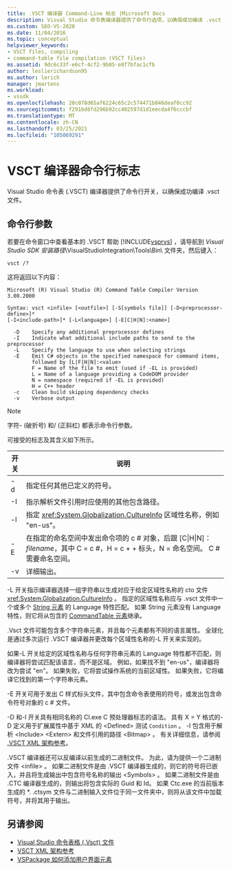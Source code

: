 ```yaml
---
title: .VSCT 编译器 Command-Line 标志 |Microsoft Docs
description: Visual Studio 命令表编译器提供了命令行选项，以确保成功编译 .vsct 文件。
ms.custom: SEO-VS-2020
ms.date: 11/04/2016
ms.topic: conceptual
helpviewer_keywords:
- VSCT files, compiling
- command-table file compilation (VSCT files)
ms.assetid: 9dc6c33f-e6cf-4cf2-9b05-e8f7bfac1cfb
author: leslierichardson95
ms.author: lerich
manager: jmartens
ms.workload:
- vssdk
ms.openlocfilehash: 20c078d65af6224c65c2c574471b046deaf0cc92
ms.sourcegitcommit: f2916d8fd296b92cc402597d1d1eecda4f6cccbf
ms.translationtype: MT
ms.contentlocale: zh-CN
ms.lasthandoff: 03/25/2021
ms.locfileid: "105069291"
---
```

# <a name="vsct-compiler-command-line-flags"></a>VSCT 编译器命令行标志
Visual Studio 命令表 (.VSCT) 编译器提供了命令行开关，以确保成功编译 .vsct 文件。

## <a name="command-line-parameters"></a>命令行参数
 若要在命令窗口中查看基本的 .VSCT 帮助 [!INCLUDE[vsprvs](../../code-quality/includes/vsprvs_md.md)]  ，请导航到 *Visual Studio SDK 安装路径*\VisualStudioIntegration\Tools\Bin\ 文件夹，然后键入：

```
vsct /?
```

 这将返回以下内容：

```
Microsoft (R) Visual Studio (R) Command Table Compiler Version 3.00.2000

Syntax: vsct <infile> [<outfile>] [-S[symbols file]] [-D<preprocessor-define>]*
[-I<include-path>]* [-L<language>] [-E[C|H|N]:<name>]

  -D    Specify any additional preprocessor defines
  -I    Indicate what additional include paths to send to the preprocessor
  -L    Specify the language to use when selecting strings
  -E    Emit C# objects in the specified namespace for command items,
        followed by [L|F|H|N]:<value>
        F = Name of the file to emit (used if -EL is provided)
        L = Name of a language providing a CodeDOM provider
        N = namespace (required if -EL is provided)
        H = C++ header
  -c    Clean build skipping dependency checks
  -v    Verbose output
```

> [!NOTE]
> 字符- (破折号) 和/ (正斜杠) 都表示命令行参数。

 可接受的标志及其含义如下所示。

|开关|说明|
|------------|-----------------|
|-d|指定任何其他已定义的符号。|
|-I|指示解析文件引用时应使用的其他包含路径。|
|-l|指定 <xref:System.Globalization.CultureInfo> 区域性名称，例如 "en-us"。|
|-E|在指定的命名空间中发出命令项的 c # 对象，后跟 [C&#124;H&#124;N]：*filename*，其中 C = c #，H = c + + 标头，N = 命名空间。 C # 需要命名空间。|
|-v|详细输出。|

 -L 开关指示编译器选择一组字符串以生成对应于给定区域性名称的 cto 文件 <xref:System.Globalization.CultureInfo> 。 指定的区域性名称应与 .vsct 文件中一个或多个 [String 元素](../../extensibility/strings-element.md) 的 Language 特性匹配。 如果 String 元素没有 Language 特性，则它将从包含的 [CommandTable 元素](../../extensibility/commandtable-element.md)继承。

 .Vsct 文件可能包含多个字符串元素，并且每个元素都有不同的语言属性。 全球化是通过多次运行 .VSCT 编译器并更改每个区域性名称的-L 开关来实现的。

 如果-L 开关给定的区域性名称与任何字符串元素的 Language 特性都不匹配，则编译器将尝试匹配该语言，而不是区域。 例如，如果找不到 "en-us"，编译器将改为尝试 "en"。 如果失败，它将尝试操作系统的当前区域性。 如果失败，它将编译它找到的第一个字符串元素。

 -E 开关可用于发出 C 样式标头文件，其中包含命令表使用的符号，或发出包含命令符号对象的 c # 文件。

 -D 和-I 开关具有相同名称的 Cl.exe C 预处理器标志的语法。 具有 X = Y 格式的-D 定义用于扩展属性中基于 XML 的 \<Defined> 测试 `Condition` 。 -I 包含用于解析 \<Include> \<Extern> 和文件引用的路径 \<Bitmap> 。 有关详细信息，请参阅 [.VSCT XML 架构参考](../../extensibility/vsct-xml-schema-reference.md)。

 .VSCT 编译器还可以反编译以前生成的二进制文件。 为此，请为提供一个二进制文件 \<infile> 。   如果二进制文件是由 .VSCT 编译器生成的，则它的符号将已嵌入，并且将生成输出中包含符号名称的输出 \<Symbols> 。 如果二进制文件是由 .CTC 编译器生成的，则输出将包含实际的 Guid 和 Id。 如果 Ctc.exe 的当前版本生成的 *. .ctsym 文件与二进制输入文件位于同一文件夹中，则将从该文件中加载符号，并将其用于输出。

## <a name="see-also"></a>另请参阅
- [Visual Studio 命令表格 (.Vsct) 文件](../../extensibility/internals/visual-studio-command-table-dot-vsct-files.md)
- [VSCT XML 架构参考](../../extensibility/vsct-xml-schema-reference.md)
- [VSPackage 如何添加用户界面元素](../../extensibility/internals/how-vspackages-add-user-interface-elements.md)
